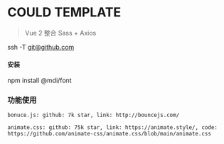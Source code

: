 # COULD TEMPLATE

> Vue 2 整合 Sass + Axios
  
ssh -T git@github.com

#### 安装
npm install @mdi/font

### 功能使用
    bonuce.js: github: 7k star, link: http://bouncejs.com/  

    animate.css: github: 75k star, link: https://animate.style/, code: https://github.com/animate-css/animate.css/blob/main/animate.css  
